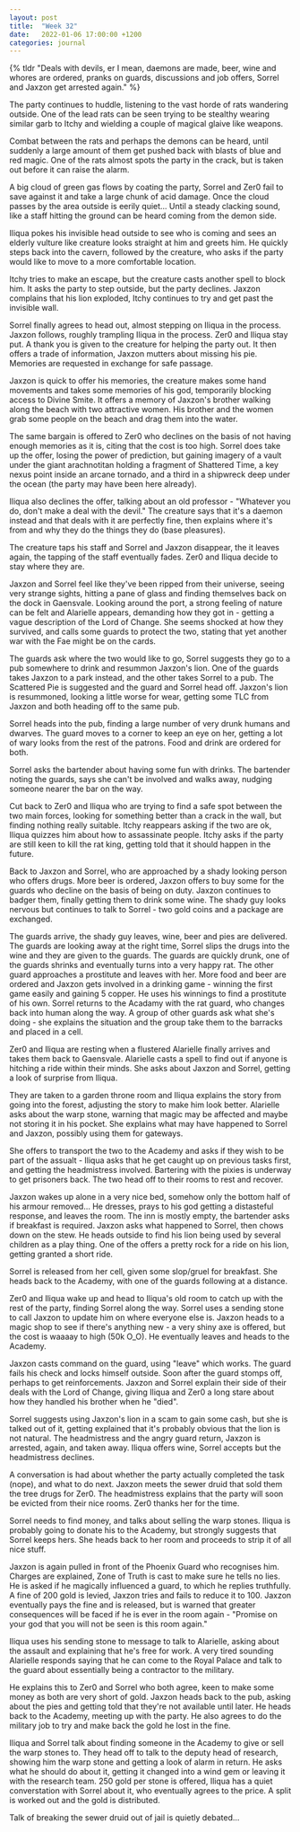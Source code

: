 ```yaml
---
layout: post
title:  "Week 32"
date:   2022-01-06 17:00:00 +1200
categories: journal
---
```

{% tldr "Deals with devils, er I mean, daemons are made, beer, wine and whores are ordered, pranks on guards, discussions and job offers, Sorrel and Jaxzon get arrested again." %}

The party continues to huddle, listening to the vast horde of rats wandering outside. One of the lead rats can be seen trying to be stealthy wearing similar garb to Itchy and wielding a couple of magical glaive like weapons.

Combat between the rats and perhaps the demons can be heard, until suddenly a large amount of them get pushed back with blasts of blue and red magic. One of the rats almost spots the party in the crack, but is taken out before it can raise the alarm.

A big cloud of green gas flows by coating the party, Sorrel and Zer0 fail to save against it and take a large chunk of acid damage. Once the cloud passes by the area outside is eerily quiet... Until a steady clacking sound, like a staff hitting the ground can be heard coming from the demon side.

Iliqua pokes his invisible head outside to see who is coming and sees an elderly vulture like creature looks straight at him and greets him. He quickly steps back into the cavern, followed by the creature, who asks if the party would like to move to a more comfortable location.

Itchy tries to make an escape, but the creature casts another spell to block him. It asks the party to step outside, but the party declines. Jaxzon complains that his lion exploded, Itchy continues to try and get past the invisible wall.

Sorrel finally agrees to head out, almost stepping on Iliqua in the process. Jaxzon follows, roughly trampling Iliqua in the process. Zer0 and Iliqua stay put. A thank you is given to the creature for helping the party out. It then offers a trade of information, Jaxzon mutters about missing his pie. Memories are requested in exchange for safe passage.

Jaxzon is quick to offer his memories, the creature makes some hand movements and takes some memories of his god, temporarily blocking access to Divine Smite. It offers a memory of Jaxzon's brother walking along the beach with two attractive women. His brother and the women grab some people on the beach and drag them into the water.

The same bargain is offered to Zer0 who declines on the basis of not having enough memories as it is, citing that the cost is too high. Sorrel does take up the offer, losing the power of prediction, but gaining imagery of a vault under the giant arachnotitan holding a fragment of Shattered Time, a key nexus point inside an arcane tornado, and a third in a shipwreck deep under the ocean (the party may have been here already).

Iliqua also declines the offer, talking about an old professor - "Whatever you do, don't make a deal with the devil." The creature says that it's a daemon instead and that deals with it are perfectly fine, then explains where it's from and why they do the things they do (base pleasures).

The creature taps his staff and Sorrel and Jaxzon disappear, the it leaves again, the tapping of the staff eventually fades. Zer0 and Iliqua decide to stay where they are.

Jaxzon and Sorrel feel like they've been ripped from their universe, seeing very strange sights, hitting a pane of glass and finding themselves back on the dock in Gaensvale. Looking around the port, a strong feeling of nature can be felt and Alarielle appears, demanding how they got in - getting a vague description of the Lord of Change. She seems shocked at how they survived, and calls some guards to protect the two, stating that yet another war with the Fae might be on the cards.

The guards ask where the two would like to go, Sorrel suggests they go to a pub somewhere to drink and resummon Jaxzon's lion. One of the guards takes Jaxzon to a park instead, and the other takes Sorrel to a pub. The Scattered Pie is suggested and the guard and Sorrel head off. Jaxzon's lion is resummoned, looking a little worse for wear, getting some TLC from Jaxzon and both heading off to the same pub.

Sorrel heads into the pub, finding a large number of very drunk humans and dwarves. The guard moves to a corner to keep an eye on her, getting a lot of wary looks from the rest of the patrons. Food and drink are ordered for both.

Sorrel asks the bartender about having some fun with drinks. The bartender noting the guards, says she can't be involved and walks away, nudging someone nearer the bar on the way.

Cut back to Zer0 and Iliqua who are trying to find a safe spot between the two main forces, looking for something better than a crack in the wall, but finding nothing really suitable. Itchy reappears asking if the two are ok, Iliqua quizzes him about how to assassinate people. Itchy asks if the party are still keen to kill the rat king, getting told that it should happen in the future.

Back to Jaxzon and Sorrel, who are approached by a shady looking person who offers drugs. More beer is ordered, Jaxzon offers to buy some for the guards who decline on the basis of being on duty. Jaxzon continues to badger them, finally getting them to drink some wine. The shady guy looks nervous but continues to talk to Sorrel - two gold coins and a package are exchanged.

The guards arrive, the shady guy leaves, wine, beer and pies are delivered. The guards are looking away at the right time, Sorrel slips the drugs into the wine and they are given to the guards. The guards are quickly drunk, one of the guards shrinks and eventually turns into a very happy rat. The other guard approaches a prostitute and leaves with her. More food and beer are ordered and Jaxzon gets involved in a drinking game - winning the first game easily and gaining 5 copper. He uses his winnings to find a prostitute of his own. Sorrel returns to the Acadamy with the rat guard, who changes back into human along the way. A group of other guards ask what she's doing - she explains the situation and the group take them to the barracks and placed in a cell.

Zer0 and Iliqua are resting when a flustered Alarielle finally arrives and takes them back to Gaensvale. Alarielle casts a spell to find out if anyone is hitching a ride within their minds. She asks about Jaxzon and Sorrel, getting a look of surprise from Iliqua.

They are taken to a garden throne room and Iliqua explains the story from going into the forest, adjusting the story to make him look better. Alarielle asks about the warp stone, warning that magic may be affected and maybe not storing it in his pocket. She explains what may have happened to Sorrel and Jaxzon, possibly using them for gateways.

She offers to transport the two to the Academy and asks if they wish to be part of the assualt - Iliqua asks that he get caught up on previous tasks first, and getting the headmistress involved. Bartering with the pixies is underway to get prisoners back. The two head off to their rooms to rest and recover.

Jaxzon wakes up alone in a very nice bed, somehow only the bottom half of his armour removed... He dresses, prays to his god getting a distasteful response, and leaves the room. The inn is mostly empty, the bartender asks if breakfast is required. Jaxzon asks what happened to Sorrel, then chows down on the stew. He heads outside to find his lion being used by several children as a play thing. One of the offers a pretty rock for a ride on his lion, getting granted a short ride.

Sorrel is released from her cell, given some slop/gruel for breakfast. She heads back to the Academy, with one of the guards following at a distance.

Zer0 and Iliqua wake up and head to Iliqua's old room to catch up with the rest of the party, finding Sorrel along the way. Sorrel uses a sending stone to call Jaxzon to update him on where everyone else is. Jaxzon heads to a magic shop to see if there's anything new - a very shiny axe is offered, but the cost is waaaay to high (50k O_O). He eventually leaves and heads to the Academy.

Jaxzon casts command on the guard, using "leave" which works. The guard fails his check and locks himself outside. Soon after the guard stomps off, perhaps to get reinforcements. Jaxzon and Sorrel explain their side of their deals with the Lord of Change, giving Iliqua and Zer0 a long stare about how they handled his brother when he "died".

Sorrel suggests using Jaxzon's lion in a scam to gain some cash, but she is talked out of it, getting explained that it's probably obvious that the lion is not natural. The headmistress and the angry guard return, Jaxzon is arrested, again, and taken away. Iliqua offers wine, Sorrel accepts but the headmistress declines.

A conversation is had about whether the party actually completed the task (nope), and what to do next. Jaxzon meets the sewer druid that sold them the tree drugs for Zer0. The headmistress explains that the party will soon be evicted from their nice rooms. Zer0 thanks her for the time.

Sorrel needs to find money, and talks about selling the warp stones. Iliqua is probably going to donate his to the Academy, but strongly suggests that Sorrel keeps hers. She heads back to her room and proceeds to strip it of all nice stuff.

Jaxzon is again pulled in front of the Phoenix Guard who recognises him. Charges are explained, Zone of Truth is cast to make sure he tells no lies. He is asked if he magically influenced a guard, to which he replies truthfully. A fine of 200 gold is levied, Jaxzon tries and fails to reduce it to 100. Jaxzon eventually pays the fine and is released, but is warned that greater consequences will be faced if he is ever in the room again - "Promise on your god that you will not be seen is this room again."

Iliqua uses his sending stone to message to talk to Alarielle, asking about the assault and explaining that he's free for work. A very tired sounding Alarielle responds saying that he can come to the Royal Palace and talk to the guard about essentially being a contractor to the military.

He explains this to Zer0 and Sorrel who both agree, keen to make some money as both are very short of gold. Jaxzon heads back to the pub, asking about the pies and getting told that they're not available until later. He heads back to the Academy, meeting up with the party. He also agrees to do the military job to try and make back the gold he lost in the fine.

Iliqua and Sorrel talk about finding someone in the Academy to give or sell the warp stones to. They head off to talk to the deputy head of research, showing him the warp stone and getting a look of alarm in return. He asks what he should do about it, getting it changed into a wind gem or leaving it with the research team. 250 gold per stone is offered, Iliqua has a quiet converstation with Sorrel about it, who eventually agrees to the price. A split is worked out and the gold is distributed.

Talk of breaking the sewer druid out of jail is quietly debated...
